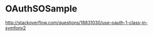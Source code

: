 OAuthSOSample
=============

http://stackoverflow.com/questions/18831030/use-oauth-1-class-in-symfony2
